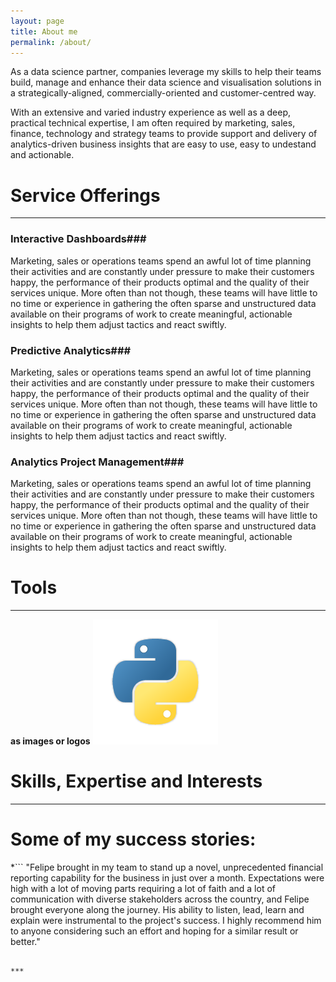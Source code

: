 ```yaml
---
layout: page
title: About me
permalink: /about/
---
```


As a data science partner, companies leverage my skills to help their teams build, manage and enhance their data science and visualisation solutions in a strategically-aligned, commercially-oriented and customer-centred way.

With an extensive and varied industry experience as well as a deep, practical technical expertise, I am often required by marketing, sales, finance, technology and strategy teams to provide support and delivery of analytics-driven business insights that are easy to use, easy to undestand and actionable.


# Service Offerings

***

### Interactive Dashboards###
Marketing, sales or operations teams spend an awful lot of time planning their activities and are constantly under pressure to make their customers happy, the performance of their products optimal and the quality of their services unique. More often than not though, these teams will have little to no time or experience in gathering the often sparse and unstructured data available on their programs of work to create meaningful, actionable insights to help them adjust tactics and react swiftly.

### Predictive Analytics###
Marketing, sales or operations teams spend an awful lot of time planning their activities and are constantly under pressure to make their customers happy, the performance of their products optimal and the quality of their services unique. More often than not though, these teams will have little to no time or experience in gathering the often sparse and unstructured data available on their programs of work to create meaningful, actionable insights to help them adjust tactics and react swiftly.

### Analytics Project Management###
Marketing, sales or operations teams spend an awful lot of time planning their activities and are constantly under pressure to make their customers happy, the performance of their products optimal and the quality of their services unique. More often than not though, these teams will have little to no time or experience in gathering the often sparse and unstructured data available on their programs of work to create meaningful, actionable insights to help them adjust tactics and react swiftly.

# Tools

***
**as images or logos**
![](https://github.com/BazingaFR/bazingafr.github.io/raw/master/images/python_logo.png)


# Skills, Expertise and Interests

***


# Some of my success stories:


*```
"Felipe brought in my team to stand up a novel, unprecedented financial reporting capability for the business in just over a month. Expectations were high with a lot of moving parts requiring a lot of faith and a lot of communication with diverse stakeholders across the country, and Felipe brought everyone along the journey. His ability to listen, lead, learn and explain were instrumental to the project's success. I highly recommend him to anyone considering such an effort and hoping for a similar result or better."
```*  ***Service provider to an analytics project I led in Mar. 2017***

***
